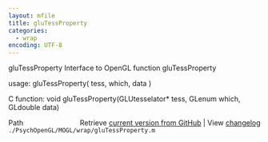 ```yaml
---
layout: mfile
title: gluTessProperty
categories:
  - wrap
encoding: UTF-8
---
```


gluTessProperty  Interface to OpenGL function gluTessProperty

usage:  gluTessProperty\( tess, which, data \)

C function:  void gluTessProperty\(GLUtesselator\* tess, GLenum which, GLdouble data\)


<div class="code_header" style="text-align:right;">
  <span style="float:left;">Path&nbsp;&nbsp;</span> <span class="counter">Retrieve <a href=
  "https://raw.github.com/Psychtoolbox-3/Psychtoolbox-3/beta/./PsychOpenGL/MOGL/wrap/gluTessProperty.m">current version from GitHub</a> | View <a href=
  "https://github.com/Psychtoolbox-3/Psychtoolbox-3/commits/beta/./PsychOpenGL/MOGL/wrap/gluTessProperty.m">changelog</a></span>
</div>
<div class="code">
  <code>./PsychOpenGL/MOGL/wrap/gluTessProperty.m</code>
</div>
